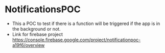 # NotificationsPOC

- This a POC to test if there is a function will be triggered if the app is in the background or not.
- Link for firebase project https://console.firebase.google.com/project/notificationpoc-a19f6/overview
